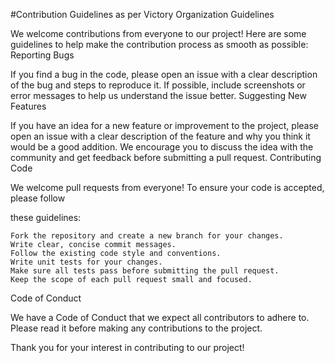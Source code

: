 #Contribution Guidelines as per Victory Organization Guidelines

We welcome contributions from everyone to our project! Here are some guidelines to help make the contribution process as smooth as possible:
Reporting Bugs

If you find a bug in the code, please open an issue with a clear description of the bug and steps to reproduce it. If possible, include screenshots or error messages to help us understand the issue better.
Suggesting New Features

If you have an idea for a new feature or improvement to the project, please open an issue with a clear description of the feature and why you think it would be a good addition. We encourage you to discuss the idea with the community and get feedback before submitting a pull request.
Contributing Code

We welcome pull requests from everyone! To ensure your code is accepted, please follow 

these guidelines:

    Fork the repository and create a new branch for your changes.
    Write clear, concise commit messages.
    Follow the existing code style and conventions.
    Write unit tests for your changes.
    Make sure all tests pass before submitting the pull request.
    Keep the scope of each pull request small and focused.

Code of Conduct

We have a Code of Conduct that we expect all contributors to adhere to. Please read it before making any contributions to the project.

Thank you for your interest in contributing to our project!
